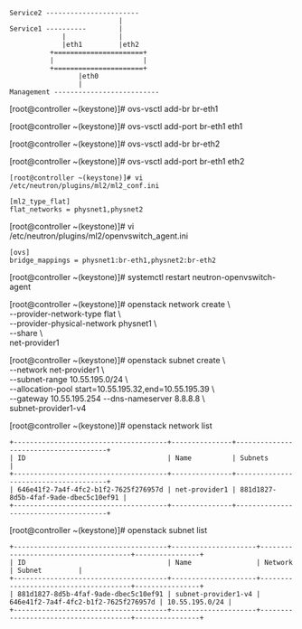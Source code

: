 ```
Service2 -----------------------
                           |
Service1 ----------        |
             |             |
             |eth1         |eth2
          +======================+
          |                      |
          +======================+
                 |eth0
                 |
Management -------------------------- 
```

[root@controller ~(keystone)]# ovs-vsctl add-br br-eth1

[root@controller ~(keystone)]# ovs-vsctl add-port br-eth1 eth1

[root@controller ~(keystone)]# ovs-vsctl add-br br-eth2

[root@controller ~(keystone)]# ovs-vsctl add-port br-eth1 eth2

```
[root@controller ~(keystone)]# vi /etc/neutron/plugins/ml2/ml2_conf.ini

[ml2_type_flat]
flat_networks = physnet1,physnet2
```

[root@controller ~(keystone)]# vi /etc/neutron/plugins/ml2/openvswitch_agent.ini
```
[ovs]
bridge_mappings = physnet1:br-eth1,physnet2:br-eth2
```

[root@controller ~(keystone)]# systemctl restart neutron-openvswitch-agent

[root@controller ~(keystone)]# openstack network create \\ \
--provider-network-type flat \\ \
--provider-physical-network physnet1 \\ \
--share \\ \
net-provider1

[root@controller ~(keystone)]# openstack subnet create \\ \
--network net-provider1 \\ \
--subnet-range 10.55.195.0/24 \\ \
--allocation-pool start=10.55.195.32,end=10.55.195.39 \\ \
--gateway 10.55.195.254 --dns-nameserver 8.8.8.8 \\ \
subnet-provider1-v4

[root@controller ~(keystone)]# openstack network list
```
+--------------------------------------+---------------+--------------------------------------+
| ID                                   | Name          | Subnets                              |
+--------------------------------------+---------------+--------------------------------------+
| 646e41f2-7a4f-4fc2-b1f2-7625f276957d | net-provider1 | 881d1827-8d5b-4faf-9ade-dbec5c10ef91 |
+--------------------------------------+---------------+--------------------------------------+
```

[root@controller ~(keystone)]# openstack subnet list
```
+--------------------------------------+---------------------+--------------------------------------+----------------+
| ID                                   | Name                | Network                              | Subnet         |
+--------------------------------------+---------------------+--------------------------------------+----------------+
| 881d1827-8d5b-4faf-9ade-dbec5c10ef91 | subnet-provider1-v4 | 646e41f2-7a4f-4fc2-b1f2-7625f276957d | 10.55.195.0/24 |
+--------------------------------------+---------------------+--------------------------------------+----------------+
```
